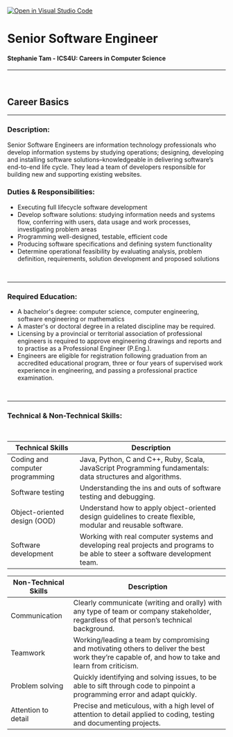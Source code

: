[![Open in Visual Studio Code](https://classroom.github.com/assets/open-in-vscode-c66648af7eb3fe8bc4f294546bfd86ef473780cde1dea487d3c4ff354943c9ae.svg)](https://classroom.github.com/online_ide?assignment_repo_id=8706545&assignment_repo_type=AssignmentRepo)

# **Senior Software Engineer**

#### Stephanie Tam - ICS4U: Careers in Computer Science

---

<br/>

## Career Basics

---

### **Description:**
Senior Software Engineers are information technology professionals who develop information systems by studying operations; designing, developing and installing software solutions–knowledgeable in delivering software’s end-to-end life cycle. They lead a team of developers responsible for building new and supporting existing websites. 

### **Duties & Responsibilities:**
- Executing full lifecycle software development
- Develop software solutions: studying information needs and systems flow, conferring with users, data usage and work processes, investigating problem areas
- Programming well-designed, testable, efficient code
- Producing software specifications and defining system functionality
- Determine operational feasibility by evaluating analysis, problem definition, requirements, solution development and proposed solutions

<br/>

---

### **Required Education:**
- A bachelor's degree: computer science, computer engineering, software engineering or mathematics
- A master's or doctoral degree in a related discipline may be required.
- Licensing by a provincial or territorial association of professional engineers is required to approve engineering drawings and reports and to practise as a Professional Engineer (P.Eng.).
- Engineers are eligible for registration following graduation from an accredited educational program, three or four years of supervised work experience in engineering, and passing a professional practice examination.

<br/>

---

### **Technical & Non-Technical Skills:**
<br/>

| Technical Skills                | Description                                                                                                                   |
|---------------------------------|-------------------------------------------------------------------------------------------------------------------------------|
| Coding and computer programming | Java, Python, C and C++, Ruby, Scala, JavaScript  Programming fundamentals: data structures and algorithms.                   |
| Software testing                | Understanding the ins and outs of software testing and debugging.                                                             |
| Object-oriented design (OOD)    | Understand how to apply object-oriented design guidelines to create flexible, modular and reusable software.                  |
| Software development            | Working with real computer systems and developing real projects and programs to be able to steer a software development team. |

| Non-Technical Skills | Description                                                                                                                                         |
|----------------------|-----------------------------------------------------------------------------------------------------------------------------------------------------|
| Communication        | Clearly communicate (writing and orally) with any type of team or company stakeholder, regardless of that person’s technical background.            |
| Teamwork             | Working/leading a team by compromising and motivating others to deliver the best work they’re capable of, and how to take and learn from criticism. |
| Problem solving      | Quickly identifying and solving issues, to be able to sift through code to pinpoint a programming error and adapt quickly.                          |
| Attention to detail  | Precise and meticulous, with a high level of attention to detail applied to coding, testing and documenting projects.                               |

<br/>

